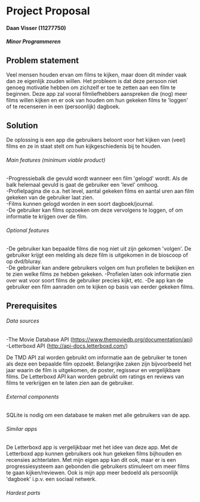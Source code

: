 # Project Proposal
#### Daan Visser (11277750)
##### Minor Programmeren

## Problem statement

Veel mensen houden ervan om films te kijken, maar doen dit minder vaak dan ze eigenlijk zouden willen. Het probleem is
dat deze persoon niet genoeg motivatie hebben om zichzelf er toe te zetten aan een film te beginnen. Deze app zal vooral
filmliefhebbers aanspreken die (nog) meer films willen kijken en er ook van houden om hun gekeken films te 'loggen' of te
recenseren in een (persoonlijk) dagboek.

## Solution

De oplossing is een app die gebruikers beloont voor het kijken van (veel) films en ze in staat stelt om hun kijkgeschiedenis
bij te houden.

###### Main features (minimum viable product)

-Progressiebalk die gevuld wordt wanneer een film 'gelogd' wordt. Als de balk helemaal gevuld is gaat de gebruiker een
'level' omhoog.  
-Profielpagina die o.a. het level, aantal gekeken films en aantal uren aan film gekeken van de gebruiker laat zien.  
-Films kunnen gelogd worden in een soort dagboek/journal.  
-De gebruiker kan films opzoeken om deze vervolgens te loggen, of om informatie te krijgen over de film.

###### Optional features
-De gebruiker kan bepaalde films die nog niet uit zijn gekomen 'volgen'. De gebruiker krijgt een melding als deze film is 
uitgekomen in de bioscoop of op dvd/bluray.  
-De gebruiker kan andere gebruikers volgen om hun profielen te bekijken en te zien welke films ze hebben gekeken.
-Profielen laten ook informatie zien over wat voor soort films de gebruiker precies kijkt, etc.
-De app kan de gebruiker een film aanraden om te kijken op basis van eerder gekeken films.

## Prerequisites

###### Data sources

-The Movie Database API (https://www.themoviedb.org/documentation/api)
-Letterboxd API (http://api-docs.letterboxd.com/)

De TMD API zal worden gebruikt om informatie aan de gebruiker te tonen als deze een bepaalde film opzoekt. Belangrijke
zaken zijn bijvoorbeeld het jaar waarin de film is uitgekomen, de poster, regisseur en vergelijkbare films. De Letterboxd API kan worden gebruikt
om ratings en reviews van films te verkrijgen en te laten zien aan de gebruiker.

###### External components

SQLite is nodig om een database te maken met alle gebruikers van de app.

###### Similar apps

De Letterboxd app is vergelijkbaar met het idee van deze app. Met de Letterboxd app kunnen gebruikers ook hun gekeken films
bijhouden en recensies achterlaten. Met mijn eigen app kan dit ook, maar er is een progressiesysteem aan gebonden die gebruikers
stimuleert om meer films te gaan kijken/reviewen. Ook is mijn app meer bedoeld als persoonlijk 'dagboek' i.p.v. een sociaal
netwerk.

###### Hardest parts



